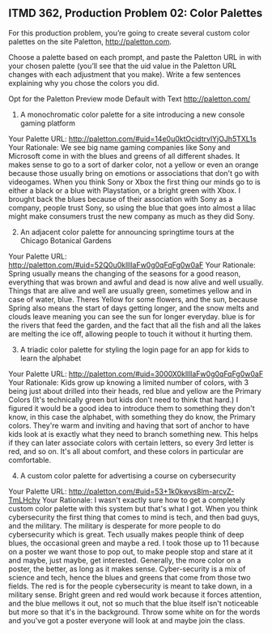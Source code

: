## ITMD 362, Production Problem 02: Color Palettes

For this production problem, you’re going to create several custom color palettes on the site
Paletton, http://paletton.com.

Choose a palette based on each prompt, and paste the Paletton URL in with your chosen palette
(you’ll see that the uid value in the Paletton URL changes with each adjustment that you make).
Write a few sentences explaining why you chose the colors you did.

Opt for the Paletton Preview mode Default with Text http://paletton.com/

1. A monochromatic color palette for a site introducing a new console gaming platform

Your Palette URL: http://paletton.com/#uid=14e0u0ktOcidtrvlYjOJh5TXL1s
Your Rationale: We see big name gaming companies like Sony and Microsoft come in with the blues and greens of all different shades. It makes sense to go to a sort of darker color, not a yellow or even an orange because those usually bring on emotions or associations that don't go with videogames. When you think Sony or Xbox the first thing our minds go to is either a black or a blue with Playstation, or a bright green with Xbox. I brought back the blues because of their association with Sony as a company, people trust Sony, so using the blue that goes into almost a lilac might make consumers trust the new company as much as they did Sony.

2. An adjacent color palette for announcing springtime tours at the Chicago Botanical Gardens

Your Palette URL: http://paletton.com/#uid=52Q0u0kllllaFw0g0qFqFg0w0aF
Your Rationale: Spring usually means the changing of the seasons for a good reason, everything that was brown and awful and dead is now alive and well usually. Things that are alive and well are usually green, sometimes yellow and in case of water, blue. Theres Yellow for some flowers, and the sun, because Spring also means the start of days getting longer, and the snow melts and clouds leave meaning you can see the sun for longer everyday. blue is for the rivers that feed the garden, and the fact that all the fish and all the lakes are melting the ice off, allowing people to touch it without it hurting them.

3. A triadic color palette for styling the login page for an app for kids to learn the alphabet

Your Palette URL: http://paletton.com/#uid=3000X0kllllaFw0g0qFqFg0w0aF
Your Rationale: Kids grow up knowing a limited number of colors, with 3 being just about drilled into their heads, red blue and yellow are the Primary Colors (It's technically green but kids don't need to think that hard.) I figured it would be a good idea to introduce them to something they don't know, in this case the alphabet, with something they do know, the Primary colors. They're warm and inviting and having that sort of anchor to have kids look at is exactly what they need to branch something new. This helps if they can later associate colors with certain letters, so every 3rd letter is red, and so on. It's all about comfort, and these colors in particular are comfortable.

4. A custom color palette for advertising a course on cybersecurity

Your Palette URL: http://paletton.com/#uid=53+1k0kwvs8lm-arcvZ-TmLHchy
Your Rationale: I wasn't exactly sure how to get a completely custom color palette with this system but that's what I got. When you think cybersecurity the first thing that comes to mind is tech, and then bad guys, and the military. The military is desperate for more people to do cybersecurity which is great. Tech usually makes people think of deep blues, the occasional green and maybe a red. I took those up to 11 because on a poster we want those to pop out, to make people stop and stare at it and maybe, just maybe, get interested. Generally, the more color on a poster, the better, as long as it makes sense. Cyber-security is a mix of science and tech, hence the blues and greens that come from those two fields. The red is for the people cybersecurity is meant to take down, in a military sense. Bright green and red would work because it forces attention, and the blue mellows it out, not so much that the blue itself isn't noticeable but more so that it's in the background. Throw some white on for the words and you've got a poster everyone will look at and maybe join the class.  
